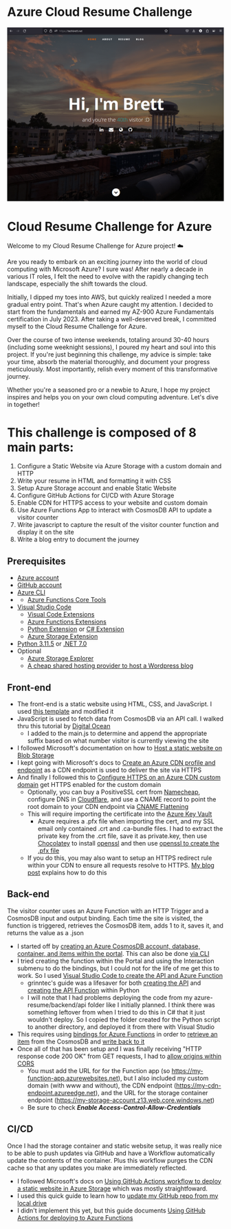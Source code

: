 # Azure Cloud Resume Challenge

![screenshot of techbrett.net](/frontend/images/site3.png)

# Cloud Resume Challenge for Azure

Welcome to my Cloud Resume Challenge for Azure project! ☁️

Are you ready to embark on an exciting journey into the world of cloud computing with Microsoft Azure? I sure was! After nearly a decade in various IT roles, I felt the need to evolve with the rapidly changing tech landscape, especially the shift towards the cloud.

Initially, I dipped my toes into AWS, but quickly realized I needed a more gradual entry point. That's when Azure caught my attention. I decided to start from the fundamentals and earned my AZ-900 Azure Fundamentals certification in July 2023. After taking a well-deserved break, I committed myself to the Cloud Resume Challenge for Azure.

Over the course of two intense weekends, totaling around 30-40 hours (including some weeknight sessions), I poured my heart and soul into this project. If you're just beginning this challenge, my advice is simple: take your time, absorb the material thoroughly, and document your progress meticulously. Most importantly, relish every moment of this transformative journey.

Whether you're a seasoned pro or a newbie to Azure, I hope my project inspires and helps you on your own cloud computing adventure. Let's dive in together!

# This challenge is composed of 8 main parts:

1. Configure a Static Website via Azure Storage with a custom domain and HTTP
2. Write your resume in HTML and formatting it with CSS
3. Setup Azure Storage account and enable Static Website
4. Configure GitHub Actions for CI/CD with Azure Storage
5. Enable CDN for HTTPS access to your website and custom domain
6. Use Azure Functions App to interact with CosmosDB API to update a visitor counter
7. Write javascript to capture the result of the visitor counter function and display it on the site
8. Write a blog entry to document the journey


## Prerequisites
- [Azure account](https://azure.microsoft.com/en-us/free)
- [GitHub account](https://github.com/join)
- [Azure CLI](https://docs.microsoft.com/en-us/cli/azure/install-azure-cli)
- - [Azure Functions Core Tools](https://learn.microsoft.com/en-us/azure/azure-functions/functions-run-local)
- [Visual Studio Code](https://code.visualstudio.com)
  - [Visual Code Extensions](https://code.visualstudio.com/docs/introvideos/extend)
  - [Azure Functions Extensions](https://marketplace.visualstudio.com/items?itemName=ms-azuretools.vscode-azurefunctions)
  - [Python Extension](https://marketplace.visualstudio.com/items?itemName=ms-python.python) or [C# Extension](https://marketplace.visualstudio.com/items?itemName=ms-dotnettools.csharp)
  - [Azure Storage Extension](https://marketplace.visualstudio.com/items?itemName=ms-azuretools.vscode-azurestorage)
- [Python 3.11.5](https://www.python.org/downloads/) or [.NET 7.0](https://dotnet.microsoft.com/en-us/download/dotnet/7.0)
- Optional
  - [Azure Storage Explorer](https://www.namecheap.com/hosting/shared/)
  - [A cheap shared hosting provider to host a Wordpress blog](https://www.namecheap.com/hosting/shared/)

## Front-end
- The front-end is a static website using HTML, CSS, and JavaScript. I used [this template](https://styleshout.com/free-templates/ceevee/) and modified it
- JavaScript is used to fetch data from CosmosDB via an API call. I walked thru this tutorial by [Digital Ocean](https://www.digitalocean.com/community/tutorials/how-to-use-the-javascript-fetch-api-to-get-data)
  - I added to the main.js to determine and append the appropriate suffix based on what number visitor is currently viewing the site
- I followed Microsoft's documentation on how to [Host a static website on Blob Storage](https://learn.microsoft.com/en-us/azure/storage/blobs/storage-blob-static-website-host)
- I kept going with Microsoft's docs to [Create an Azure CDN profile and endpoint](https://learn.microsoft.com/en-us/azure/cdn/cdn-create-new-endpoint) as a CDN endpoint is used to deliver the site via HTTPS
- And finally I followed this to [Configure HTTPS on an Azure CDN custom domain](https://learn.microsoft.com/en-us/azure/cdn/cdn-custom-ssl) get HTTPS enabled for the custom domain
  - Optionally, you can buy a PositiveSSL cert from [Namecheap](https://www.namecheap.com/security/ssl-certificates/), configure DNS in [Cloudflare](https://www.cloudflare.com/), and use a CNAME record to point the root domain to your CDN endpoint via [CNAME Flattening](https://developers.cloudflare.com/dns/cname-flattening/)
  - This will require importing the certificate into the [Azure Key Vault](https://learn.microsoft.com/en-us/azure/key-vault/certificates/tutorial-import-certificate?tabs=azure-portal)
    - Azure requires a .pfx file when importing the cert, and my SSL email only contained .crt and .ca-bundle files. I had to extract the private key from the .crt file, save it as private.key, then use [Chocolatey](https://chocolatey.org/install) to install [openssl](https://community.chocolatey.org/packages/openssl) and then use [openssl to create the .pfx file](https://stackoverflow.com/questions/6307886/how-to-create-pfx-file-from-certificate-and-private-key)
  - If you do this, you may also want to setup an HTTPS redirect rule within your CDN to ensure all requests resolve to HTTPS. [My blog post](https://blog.techbrett.net/?p=240) explains how to do this

## Back-end
The visitor counter uses an Azure Function with an HTTP Trigger and a CosmosDB input and output binding. Each time the site is visited, the function is triggered, retrieves the CosmosDB item, adds 1 to it, saves it, and returns the value as a .json
- I started off by [creating an Azure CosmosDB account, database, container, and items within the portal](https://learn.microsoft.com/en-us/azure/cosmos-db/nosql/quickstart-portal). This can also be done [via CLI](https://learn.microsoft.com/en-us/azure/cosmos-db/scripts/cli/nosql/serverless)
- I tried creating the function within the Portal and using the Interaction submenu to do the bindings, but I could not for the life of me get this to work. So I used [Visual Studio Code to create the API and Azure Function](https://learn.microsoft.com/en-us/azure/azure-functions/functions-develop-vs-code?tabs=node-v3%2Cpython-v2%2Cin-process&pivots=programming-language-python)
  - grinntec's guide was a lifesaver for both [creating the API](https://www.grinntec.net/docs/cloudresumechallenge/chunk2-backend/09-create-api-resource/09-create-api-resource-azure/) and [creating the API Function](https://www.grinntec.net/docs/cloudresumechallenge/chunk2-backend/10-create-api-function/10-create-api-function-azure/) within Python
  - I will note that I had problems deploying the code from my azure-resume/backend/api folder like I initially planned. I think there was something leftover from when I tried to do this in C# that it just wouldn't deploy. So I copied the folder created for the Python script to another directory, and deployed it from there with Visual Studio
- This requires using [bindings for Azure Functions](https://learn.microsoft.com/en-us/azure/azure-functions/functions-bindings-cosmosdb-v2?tabs=in-process%2Cextensionv4&pivots=programming-language-python) in order to [retrieve an item](https://learn.microsoft.com/en-us/azure/azure-functions/functions-bindings-cosmosdb-v2-input?tabs=python-v2%2Cin-process%2Cnodejs-v4%2Cextensionv4&pivots=programming-language-python) from the CosmosDB and [write back to it](https://learn.microsoft.com/en-us/azure/azure-functions/functions-bindings-cosmosdb-v2-output?tabs=python-v2%2Cin-process%2Cnodejs-v4%2Cextensionv4&pivots=programming-language-python)
- Once all of that has been setup and I was finally receiving "HTTP response code 200 OK" from GET requests, I had to [allow origins within CORS](https://learn.microsoft.com/en-us/azure/azure-functions/functions-how-to-use-azure-function-app-settings?tabs=portal#cors)
  - You must add the URL for for the Function app (so https://my-function-app.azurewebsites.net), but I also included my custom domain (with www and without), the CDN endpoint (https://my-cdn-endpoint.azureedge.net), and the URL for the storage container endpoint (https://my-storage-account.z13.web.core.windows.net)
  - Be sure to check **_Enable Access-Control-Allow-Credentials_**

## CI/CD
Once I had the storage container and static website setup, it was really nice to be able to push updates via GitHub and have a Workflow automatically update the contents of the container. Plus this workflow purges the CDN cache so that any updates you make are immediately reflected.
- I followed Microsoft's docs on [Using GitHub Actions workflow to deploy a static website in Azure Storage](https://learn.microsoft.com/en-us/azure/storage/blobs/storage-blobs-static-site-github-actions?tabs=userlevel) which was mostly straightfoward.
- I used this quick guide to learn how to [update my GitHub repo from my local drive](https://medium.com/@avivamazurek/how-to-update-a-github-repository-from-your-local-drive-e765eb48a691)
- I didn't implement this yet, but this guide documents [Using GitHub Actions for deploying to Azure Functions](https://github.com/marketplace/actions/azure-functions-action)
